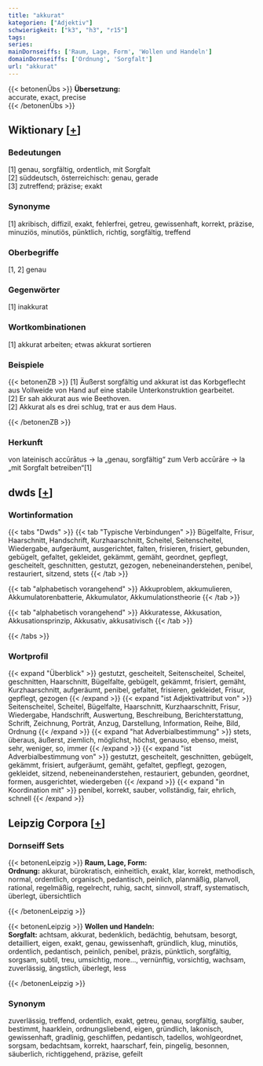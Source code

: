```yaml
---
title: "akkurat"
kategorien: ["Adjektiv"]
schwierigkeit: ["k3", "h3", "r15"]
tags:
series:
mainDornseiffs: ['Raum, Lage, Form', 'Wollen und Handeln']
domainDornseiffs: ['Ordnung', 'Sorgfalt']
url: "akkurat"
---
```


{{< betonenÜbs >}}
**Übersetzung:**  
accurate, exact, precise  
{{< /betonenÜbs >}}

## Wiktionary [[+](https://de.wiktionary.org/wiki/akkurat)]

### Bedeutungen
[1] genau, sorgfältig, ordentlich, mit Sorgfalt  
[2] süddeutsch, österreichisch: genau, gerade  
[3] zutreffend; präzise; exakt  

### Synonyme
[1] akribisch, diffizil, exakt, fehlerfrei, getreu, gewissenhaft, korrekt, präzise, minuziös, minutiös, pünktlich, richtig, sorgfältig, treffend  

### Oberbegriffe
[1, 2] genau  

### Gegenwörter
[1] inakkurat  

### Wortkombinationen
[1] akkurat arbeiten; etwas akkurat sortieren  

### Beispiele
{{< betonenZB >}}
[1] Äußerst sorgfältig und akkurat ist das Korbgeflecht aus Vollweide von Hand auf eine stabile Unterkonstruktion gearbeitet.  
[2] Er sah akkurat aus wie Beethoven.  
[2] Akkurat als es drei schlug, trat er aus dem Haus.  

{{< /betonenZB >}}
### Herkunft
von lateinisch accūrātus → la „genau, sorgfältig“ zum Verb accūrāre → la „mit Sorgfalt betreiben“[1]  



## dwds [[+](https://www.dwds.de/wb/akkurat)]

### Wortinformation
{{< tabs "Dwds" >}}
{{< tab "Typische Verbindungen" >}}
Bügelfalte, Frisur, Haarschnitt, Handschrift, Kurzhaarschnitt, Scheitel, Seitenscheitel, Wiedergabe, aufgeräumt, ausgerichtet, falten, frisieren, frisiert, gebunden, gebügelt, gefaltet, gekleidet, gekämmt, gemäht, geordnet, gepflegt, gescheitelt, geschnitten, gestutzt, gezogen, nebeneinanderstehen, penibel, restauriert, sitzend, stets
{{< /tab >}}

{{< tab "alphabetisch vorangehend" >}}
Akkuproblem, akkumulieren, Akkumulatorenbatterie, Akkumulator, Akkumulationstheorie
{{< /tab >}}

{{< tab "alphabetisch vorangehend" >}}
Akkuratesse, Akkusation, Akkusationsprinzip, Akkusativ, akkusativisch
{{< /tab >}}

{{< /tabs >}}

### Wortprofil
{{< expand "Überblick" >}} gestutzt, gescheitelt, Seitenscheitel, Scheitel, geschnitten, Haarschnitt, Bügelfalte, gebügelt, gekämmt, frisiert, gemäht, Kurzhaarschnitt, aufgeräumt, penibel, gefaltet, frisieren, gekleidet, Frisur, gepflegt, gezogen {{< /expand >}}
{{< expand "ist Adjektivattribut von" >}} Seitenscheitel, Scheitel, Bügelfalte, Haarschnitt, Kurzhaarschnitt, Frisur, Wiedergabe, Handschrift, Auswertung, Beschreibung, Berichterstattung, Schrift, Zeichnung, Porträt, Anzug, Darstellung, Information, Reihe, Bild, Ordnung {{< /expand >}}
{{< expand "hat Adverbialbestimmung" >}} stets, überaus, äußerst, ziemlich, möglichst, höchst, genauso, ebenso, meist, sehr, weniger, so, immer {{< /expand >}}
{{< expand "ist Adverbialbestimmung von" >}} gestutzt, gescheitelt, geschnitten, gebügelt, gekämmt, frisiert, aufgeräumt, gemäht, gefaltet, gepflegt, gezogen, gekleidet, sitzend, nebeneinanderstehen, restauriert, gebunden, geordnet, formen, ausgerichtet, wiedergeben {{< /expand >}}
{{< expand "in Koordination mit" >}} penibel, korrekt, sauber, vollständig, fair, ehrlich, schnell {{< /expand >}}

## Leipzig Corpora [[+](https://corpora.uni-leipzig.de/en/res?word=akkurat&corpusId=deu_newscrawl-public_2018)]

### Dornseiff Sets
{{< betonenLeipzig >}}
**Raum, Lage, Form:**  
**Ordnung:** akkurat, bürokratisch, einheitlich, exakt, klar, korrekt, methodisch, normal, ordentlich, organisch, pedantisch, peinlich, planmäßig, planvoll, rational, regelmäßig, regelrecht, ruhig, sacht, sinnvoll, straff, systematisch, überlegt, übersichtlich  

{{< /betonenLeipzig >}}


{{< betonenLeipzig >}}
**Wollen und Handeln:**  
**Sorgfalt:** achtsam, akkurat, bedenklich, bedächtig, behutsam, besorgt, detailliert, eigen, exakt, genau, gewissenhaft, gründlich, klug, minutiös, ordentlich, pedantisch, peinlich, penibel, präzis, pünktlich, sorgfältig, sorgsam, subtil, treu, umsichtig, more..., vernünftig, vorsichtig, wachsam, zuverlässig, ängstlich, überlegt, less  

{{< /betonenLeipzig >}}

### Synonym
zuverlässig, treffend, ordentlich, exakt, getreu, genau, sorgfältig, sauber, bestimmt, haarklein, ordnungsliebend, eigen, gründlich, lakonisch, gewissenhaft, gradlinig, geschliffen, pedantisch, tadellos, wohlgeordnet, sorgsam, bedachtsam, korrekt, haarscharf, fein, pingelig, besonnen, säuberlich, richtiggehend, präzise, gefeilt

